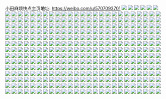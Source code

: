 小田麻烦快点主页地址: https://weibo.com/u/5707093701 
![](https://wx4.sinaimg.cn/mw2000/006eenMply1h83ubdh6pdj329d30hqv6.jpg) 
![](https://wx4.sinaimg.cn/mw2000/006eenMply1h83ubagyi2j31yz2mn7wi.jpg) 
![](https://wx4.sinaimg.cn/mw2000/006eenMply1h7ypetqm91j32dc35snpf.jpg) 
![](https://wx4.sinaimg.cn/mw2000/006eenMply1h7ypevs27cj30zo0nsq9r.jpg) 
![](https://wx4.sinaimg.cn/mw2000/006eenMply1h7ypew3ey0j30zo0nsq9m.jpg) 
![](https://wx4.sinaimg.cn/mw2000/006eenMply1h7ypewczfoj30zo0nstem.jpg) 
![](https://wx4.sinaimg.cn/mw2000/006eenMply1h7u7mxymeuj328l2zjb29.jpg) 
![](https://wx4.sinaimg.cn/mw2000/006eenMply1h7u7mx24hqj328m2zh7wh.jpg) 
![](https://wx4.sinaimg.cn/mw2000/006eenMply1h7u7mywv4mj328c2z7hdt.jpg) 
![](https://wx4.sinaimg.cn/mw2000/006eenMply1h7u7n1t046j32c03407wh.jpg) 
![](https://wx4.sinaimg.cn/mw2000/006eenMply1h7u7n0qb0ej32c03407wi.jpg) 
![](https://wx4.sinaimg.cn/mw2000/006eenMply1h7u7n2oem3j32c03404qp.jpg) 
![](https://wx4.sinaimg.cn/mw2000/006eenMply1h70e3ztz9nj31o02804qp.jpg) 
![](https://wx4.sinaimg.cn/mw2000/006eenMply1h70e4f8odqj30zk0zkdp1.jpg) 
![](https://wx4.sinaimg.cn/mw2000/006eenMply1h70e42zuxyj31o02800uy.jpg) 
![](https://wx4.sinaimg.cn/mw2000/006eenMply1h70e46m00uj31o02801kx.jpg) 
![](https://wx4.sinaimg.cn/mw2000/006eenMply1h70e49ztp4j30u01hctk7.jpg) 
![](https://wx4.sinaimg.cn/mw2000/006eenMply1h70e49in4nj31o02807wh.jpg) 
![](https://wx4.sinaimg.cn/mw2000/006eenMply1h70e4eao2gj32c033z7wj.jpg) 
![](https://wx4.sinaimg.cn/mw2000/006eenMply1h70e4btjw5j30u0140k6u.jpg) 
![](https://wx4.sinaimg.cn/mw2000/006eenMply1h70e4cvi3sj327i2y0e82.jpg) 
![](https://wx4.sinaimg.cn/mw2000/006eenMply1h63rxlg0cxj32ds1s3hdu.jpg) 
![](https://wx4.sinaimg.cn/mw2000/006eenMply1h63rxjbostj32c0340u0y.jpg) 
![](https://wx4.sinaimg.cn/mw2000/006eenMply1h63rxuwfmmj30u0140tdg.jpg) 
![](https://wx4.sinaimg.cn/mw2000/006eenMply1h63ry21l05j30u00gv79p.jpg) 
![](https://wx4.sinaimg.cn/mw2000/006eenMply1h63rxp0cohj31fa1wennz.jpg) 
![](https://wx4.sinaimg.cn/mw2000/006eenMply1h63rxt6v0xj315o1qiah5.jpg) 
![](https://wx4.sinaimg.cn/mw2000/006eenMply1h63s1fk4h9j32801o0wys.jpg) 
![](https://wx4.sinaimg.cn/mw2000/006eenMply1h63rxrl8jmj31hh1zb47t.jpg) 
![](https://wx4.sinaimg.cn/mw2000/006eenMply1h63rxbqes7j30yi0yigod.jpg) 
![](https://wx4.sinaimg.cn/mw2000/006eenMply1h63rxe2wvcj32c0340kjn.jpg) 
![](https://wx4.sinaimg.cn/mw2000/006eenMply1h63sf7k54hj32c0340wsd.jpg) 
![](https://wx4.sinaimg.cn/mw2000/006eenMply1h5hr3aeln9j31l1233e82.jpg) 
![](https://wx4.sinaimg.cn/mw2000/006eenMply1h5hr3c7umaj31lg23n4qq.jpg) 
![](https://wx4.sinaimg.cn/mw2000/006eenMply1h5hr32un8zj31ko22m4qq.jpg) 
![](https://wx4.sinaimg.cn/mw2000/006eenMply1h5hr39b5xzj31ko22mb2a.jpg) 
![](https://wx4.sinaimg.cn/mw2000/006eenMply1h5hr3diry8j31l3236e82.jpg) 
![](https://wx4.sinaimg.cn/mw2000/006eenMply1h5hr3ezr3oj31kp22o4qq.jpg) 
![](https://wx4.sinaimg.cn/mw2000/006eenMply1h548qb8lowj32dc1s0e82.jpg) 
![](https://wx4.sinaimg.cn/mw2000/006eenMply1h548qc1w82j31sc1c8hdt.jpg) 
![](https://wx4.sinaimg.cn/mw2000/006eenMply1h548qcrxytj31gw13o4qp.jpg) 
![](https://wx4.sinaimg.cn/mw2000/006eenMply1h548q9zd65j31sc2dse82.jpg) 
![](https://wx4.sinaimg.cn/mw2000/006eenMply1h548qsxkw6j32c1340e85.jpg) 
![](https://wx4.sinaimg.cn/mw2000/006eenMply1h54954xzc3j31sc1c9npd.jpg) 
![](https://wx4.sinaimg.cn/mw2000/006eenMply1h548qfja3kj31r02c0npe.jpg) 
![](https://wx4.sinaimg.cn/mw2000/006eenMply1h548qj6j2pj32c03404qt.jpg) 
![](https://wx4.sinaimg.cn/mw2000/006eenMply1h548qnfu09j32c0340hdw.jpg) 
![](https://wx4.sinaimg.cn/mw2000/006eenMply1h4zo7tzdo8j30u0140gts.jpg) 
![](https://wx4.sinaimg.cn/mw2000/006eenMply1h4zo7uoyu2j30u0140tgm.jpg) 
![](https://wx4.sinaimg.cn/mw2000/006eenMply1h4zo7tjjwej30u013zgqb.jpg) 
![](https://wx4.sinaimg.cn/mw2000/006eenMply1h4zo7v7mqjj30u013zn2c.jpg) 
![](https://wx4.sinaimg.cn/mw2000/006eenMply1h4zo7vpos9j30u01400wo.jpg) 
![](https://wx4.sinaimg.cn/mw2000/006eenMply1h4zo7w0p2ej30u0140td5.jpg) 
![](https://wx4.sinaimg.cn/mw2000/006eenMply1h4zo7wff2vj30u0140n4q.jpg) 
![](https://wx4.sinaimg.cn/mw2000/006eenMply1h4w5bfnvbuj31sc2dsx6p.jpg) 
![](https://wx4.sinaimg.cn/mw2000/006eenMply1h4w5bj8bftj31sc2dsx6p.jpg) 
![](https://wx4.sinaimg.cn/mw2000/006eenMply1h4w5bn84h0j31sc2dsx6p.jpg) 
![](https://wx4.sinaimg.cn/mw2000/006eenMply1h4w5brn2jfj31sc2dsu0x.jpg) 
![](https://wx4.sinaimg.cn/mw2000/006eenMply1h4qcpea12ij32c033z4qs.jpg) 
![](https://wx4.sinaimg.cn/mw2000/006eenMply1h4qcodx6ehj32bz33zb2e.jpg) 
![](https://wx4.sinaimg.cn/mw2000/006eenMply1h4qcozvf7dj32c0340e87.jpg) 
![](https://wx4.sinaimg.cn/mw2000/006eenMply1h4qcm12tidj32662w8b2b.jpg) 
![](https://wx4.sinaimg.cn/mw2000/006eenMply1h4qcmekevdj32c0340kjo.jpg) 
![](https://wx4.sinaimg.cn/mw2000/006eenMply1h4qcs18ls8j31r32c44qp.jpg) 
![](https://wx4.sinaimg.cn/mw2000/006eenMply1h4qcs7pl3fj32112pc1ky.jpg) 
![](https://wx4.sinaimg.cn/mw2000/006eenMply1h4j2jsdh22j31400u0n4j.jpg) 
![](https://wx4.sinaimg.cn/mw2000/006eenMply1h4j2jtpoyej30u0140akx.jpg) 
![](https://wx4.sinaimg.cn/mw2000/006eenMply1h4j2ju1pv6j31400u0gou.jpg) 
![](https://wx4.sinaimg.cn/mw2000/006eenMply1h4j2jwlxc6j31400u0aje.jpg) 
![](https://wx4.sinaimg.cn/mw2000/006eenMply1h4djeh4kwej30u0140k2p.jpg) 
![](https://wx4.sinaimg.cn/mw2000/006eenMply1h4djein9gvj30u00u0wll.jpg) 
![](https://wx4.sinaimg.cn/mw2000/006eenMply1h4djei6cquj30u016pamp.jpg) 
![](https://wx4.sinaimg.cn/mw2000/006eenMply1h4djej15hcj30u0140qbj.jpg) 
![](https://wx4.sinaimg.cn/mw2000/006eenMply1h4djejv6i8j30u0140wkj.jpg) 
![](https://wx4.sinaimg.cn/mw2000/006eenMply1h4djekmrx4j30u01400yn.jpg) 
![](https://wx4.sinaimg.cn/mw2000/006eenMply1h42uu5wl9oj321t2qeqv6.jpg) 
![](https://wx4.sinaimg.cn/mw2000/006eenMply1h42uu3c17sj32c0340qv7.jpg) 
![](https://wx4.sinaimg.cn/mw2000/006eenMply1h42uu802x5j31of28ke81.jpg) 
![](https://wx4.sinaimg.cn/mw2000/006eenMply1h42uubnfyaj31yo2m87wi.jpg) 
![](https://wx4.sinaimg.cn/mw2000/006eenMply1h42uucq106j328i2zd1ky.jpg) 
![](https://wx4.sinaimg.cn/mw2000/006eenMply1h42uuaa8xfj32c0340npe.jpg) 
![](https://wx4.sinaimg.cn/mw2000/006eenMply1h3kvknrzkpj30u0141gtb.jpg) 
![](https://wx4.sinaimg.cn/mw2000/006eenMply1h3kvkooggmj30u0140jzi.jpg) 
![](https://wx4.sinaimg.cn/mw2000/006eenMply1h3kvkp69zuj30u014046p.jpg) 
![](https://wx4.sinaimg.cn/mw2000/006eenMply1h3kvknad1xj30u0140jz0.jpg) 
![](https://wx4.sinaimg.cn/mw2000/006eenMply1h3kvkq05hej30u014042w.jpg) 
![](https://wx4.sinaimg.cn/mw2000/006eenMply1h3kvkqg7myj30u0140wl1.jpg) 
![](https://wx4.sinaimg.cn/mw2000/006eenMpgy1h29aqt4ga1j30u0140q84.jpg) 
![](https://wx4.sinaimg.cn/mw2000/006eenMpgy1h29aqycrvnj30u00u0jya.jpg) 
![](https://wx4.sinaimg.cn/mw2000/006eenMpgy1h29aquodguj30u0140dko.jpg) 
![](https://wx4.sinaimg.cn/mw2000/006eenMpgy1h29aqw95lxj30u01400wn.jpg) 
![](https://wx4.sinaimg.cn/mw2000/006eenMpgy1h29aqwubk8j30u0140gpj.jpg) 
![](https://wx4.sinaimg.cn/mw2000/006eenMpgy1h29aqxoehnj30u0140aes.jpg) 
![](https://wx4.sinaimg.cn/mw2000/006eenMpgy1h116bdgpk5j32062o8kjl.jpg) 
![](https://wx4.sinaimg.cn/mw2000/006eenMpgy1h116bas1q1j31tt2fr4qp.jpg) 
![](https://wx4.sinaimg.cn/mw2000/006eenMpgy1h116b945faj325c2v4qv5.jpg) 
![](https://wx4.sinaimg.cn/mw2000/006eenMpgy1h116bgy1t6j317w1mkav2.jpg) 
![](https://wx4.sinaimg.cn/mw2000/006eenMpgy1h116bfne7zj32c0340qv5.jpg) 
![](https://wx4.sinaimg.cn/mw2000/006eenMpgy1h116bj3iggj317w1mk4il.jpg) 
![](https://wx4.sinaimg.cn/mw2000/006eenMpgy1h116bmp1qoj31sc2dskjl.jpg) 
![](https://wx4.sinaimg.cn/mw2000/006eenMpgy1h116bk9w0aj31pj2a1kje.jpg) 
![](https://wx4.sinaimg.cn/mw2000/006eenMpgy1h116bntlewj314x1ikaty.jpg) 
![](https://wx4.sinaimg.cn/mw2000/006eenMpgy1gzom2gqnljj323u35su0x.jpg) 
![](https://wx4.sinaimg.cn/mw2000/006eenMpgy1gzom1uu2zoj31sf16y4jp.jpg) 
![](https://wx4.sinaimg.cn/mw2000/006eenMpgy1gzom2mxb31j323u35su0x.jpg) 
![](https://wx4.sinaimg.cn/mw2000/006eenMpgy1gzom20xmemj335s23uqv5.jpg) 
![](https://wx4.sinaimg.cn/mw2000/006eenMpgy1gzom1wovihj32c0340qv6.jpg) 
![](https://wx4.sinaimg.cn/mw2000/006eenMpgy1gzom25k69rj335s23ux6p.jpg) 
![](https://wx4.sinaimg.cn/mw2000/006eenMpgy1gzom2bzilnj32z41zeqv5.jpg) 
![](https://wx4.sinaimg.cn/mw2000/006eenMpgy1gzom2sthfbj335s23u7wi.jpg) 
![](https://wx4.sinaimg.cn/mw2000/006eenMpgy1gzom4x5xzaj335s23uu0x.jpg) 
![](https://wx4.sinaimg.cn/mw2000/006eenMply1gya2m1jl1cj30u01407c0.jpg) 
![](https://wx4.sinaimg.cn/mw2000/006eenMply1gya2m4lhk4j30u0140wl5.jpg) 
![](https://wx4.sinaimg.cn/mw2000/006eenMply1gya2m2ov5pj30u0140n4y.jpg) 
![](https://wx4.sinaimg.cn/mw2000/006eenMply1gya2m6ys2kj30u0141n3w.jpg) 
![](https://wx4.sinaimg.cn/mw2000/006eenMply1gya2m8oen9j30u0140th9.jpg) 
![](https://wx4.sinaimg.cn/mw2000/006eenMply1gya2m9rn4sj30u0140gw1.jpg) 
![](https://wx4.sinaimg.cn/mw2000/006eenMply1gxylpy07f7j30u014046b.jpg) 
![](https://wx4.sinaimg.cn/mw2000/006eenMply1gxylq3osxnj31400u0qah.jpg) 
![](https://wx4.sinaimg.cn/mw2000/006eenMply1gxylpziwyqj31400u0do8.jpg) 
![](https://wx4.sinaimg.cn/mw2000/006eenMpgy1gvp47nvnmnj60u01407c302.jpg) 
![](https://wx4.sinaimg.cn/mw2000/006eenMpgy1gvp47oyyk7j60u0140q9h02.jpg) 
![](https://wx4.sinaimg.cn/mw2000/006eenMpgy1gvp47pnq83j60u0140n6902.jpg) 
![](https://wx4.sinaimg.cn/mw2000/006eenMpgy1gvp47o92fkj60u0140n3g02.jpg) 
![](https://wx4.sinaimg.cn/mw2000/006eenMpgy1gvp47n749nj60u0140wlk02.jpg) 
![](https://wx4.sinaimg.cn/mw2000/006eenMpgy1gvp47qrh88j60u0140tfz02.jpg) 
![](https://wx4.sinaimg.cn/mw2000/006eenMpgy1gvbpk9h1lgj61sc2dsb2a02.jpg) 
![](https://wx4.sinaimg.cn/mw2000/006eenMply1gu060nogl7j60u00u0grl02.jpg) 
![](https://wx4.sinaimg.cn/mw2000/006eenMply1gu060ouvllj60u0140ajc02.jpg) 
![](https://wx4.sinaimg.cn/mw2000/006eenMply1gu060p8bmuj60u0140qb502.jpg) 
![](https://wx4.sinaimg.cn/mw2000/006eenMply1gu060obzw8j60u0140doo02.jpg) 
![](https://wx4.sinaimg.cn/mw2000/006eenMply1gtswam775fj60u00u042w02.jpg) 
![](https://wx4.sinaimg.cn/mw2000/006eenMply1gtswamtct9j60u0140n8402.jpg) 
![](https://wx4.sinaimg.cn/mw2000/006eenMply1gtswan5hqtj60u00u0dnr02.jpg) 
![](https://wx4.sinaimg.cn/mw2000/006eenMply1gtswanhxyvj61t00u0jx202.jpg) 
![](https://wx4.sinaimg.cn/mw2000/006eenMply1gt6xv8ks9sj628j2ze4qt02.jpg) 
![](https://wx4.sinaimg.cn/mw2000/006eenMply1gt6xrk43d8j32c0340b2a.jpg) 
![](https://wx4.sinaimg.cn/mw2000/006eenMply1gt6xru7rwhj32c03401l1.jpg) 
![](https://wx4.sinaimg.cn/mw2000/006eenMply1gt6xvbw10mj32c02c04qq.jpg) 
![](https://wx4.sinaimg.cn/mw2000/006eenMply1gsv9d0gvydj32612w1b2b.jpg) 
![](https://wx4.sinaimg.cn/mw2000/006eenMply1gsv9d600p9j32ok2jqhdu.jpg) 
![](https://wx4.sinaimg.cn/mw2000/006eenMply1gsv9dcji8cj32sz2szb2b.jpg) 
![](https://wx4.sinaimg.cn/mw2000/006eenMply1gsv9de6tyuj31zr1htu0x.jpg) 
![](https://wx4.sinaimg.cn/mw2000/006eenMply1gsqo6arm2xj31ph211kjl.jpg) 
![](https://wx4.sinaimg.cn/mw2000/006eenMply1gsqo6k6i7nj31r12c2x6p.jpg) 
![](https://wx4.sinaimg.cn/mw2000/006eenMply1gsqo65qu8tj31r42c6x6p.jpg) 
![](https://wx4.sinaimg.cn/mw2000/006eenMply1gsqo6oj937j31lb1w0kjl.jpg) 
![](https://wx4.sinaimg.cn/mw2000/006eenMply1gsf16w1dr0j30x70owh8b.jpg) 
![](https://wx4.sinaimg.cn/mw2000/006eenMply1gsf16xi94cj32b81qfkjo.jpg) 
![](https://wx4.sinaimg.cn/mw2000/006eenMply1gsf16vpzqpj30zb0qh1jr.jpg) 
![](https://wx4.sinaimg.cn/mw2000/006eenMpgy1grycynhu77j32c02c01c5.jpg) 
![](https://wx4.sinaimg.cn/mw2000/006eenMpgy1grycyyfu0wj322n22nhdw.jpg) 
![](https://wx4.sinaimg.cn/mw2000/006eenMpgy1grycypjvutj3272272x58.jpg) 
![](https://wx4.sinaimg.cn/mw2000/006eenMpgy1grvlnfi8kmj324h24h4ji.jpg) 
![](https://wx4.sinaimg.cn/mw2000/006eenMpgy1grvlnh1regj32c02c0h78.jpg) 
![](https://wx4.sinaimg.cn/mw2000/006eenMpgy1grvlniwx56j32c02c04qp.jpg) 
![](https://wx4.sinaimg.cn/mw2000/006eenMpgy1grvlnktd50j32c02c07wh.jpg) 
![](https://wx4.sinaimg.cn/mw2000/006eenMpgy1grvlnmq8daj32c02c0b29.jpg) 
![](https://wx4.sinaimg.cn/mw2000/006eenMpgy1grvlnpg0ghj32c02c07wh.jpg) 
![](https://wx4.sinaimg.cn/mw2000/006eenMpgy1grvlntse8fj32c0340u13.jpg) 
![](https://wx4.sinaimg.cn/mw2000/006eenMpgy1grvlnx1xddj31zt1zte85.jpg) 
![](https://wx4.sinaimg.cn/mw2000/006eenMpgy1grvlo1o8x7j322f2r81l4.jpg) 
![](https://wx4.sinaimg.cn/mw2000/006eenMpgy1greegqh4myj32c03407wo.jpg) 
![](https://wx4.sinaimg.cn/mw2000/006eenMpgy1greefwsn03j31wr2joqvb.jpg) 
![](https://wx4.sinaimg.cn/mw2000/006eenMpgy1greeevihbpj62c0340he302.jpg) 
![](https://wx4.sinaimg.cn/mw2000/006eenMpgy1greehkejkvj321h325qvb.jpg) 
![](https://wx4.sinaimg.cn/mw2000/006eenMpgy1greee76o0nj31sc1t1qv7.jpg) 
![](https://wx4.sinaimg.cn/mw2000/006eenMpgy1greeivd0szj32c02c0b2f.jpg) 
![](https://wx4.sinaimg.cn/mw2000/006eenMpgy1greei1fvokj30rs0y67eg.jpg) 
![](https://wx4.sinaimg.cn/mw2000/006eenMpgy1greejgj2rtj31wz2jyb2d.jpg) 
![](https://wx4.sinaimg.cn/mw2000/006eenMpgy1greedxd7ikj33402c01fp.jpg) 
![](https://wx4.sinaimg.cn/mw2000/006eenMpgy1grcagye23dj32c01r04qt.jpg) 
![](https://wx4.sinaimg.cn/mw2000/006eenMpgy1grcahuy2qqj31wz2jzhdy.jpg) 
![](https://wx4.sinaimg.cn/mw2000/006eenMpgy1grcageblkuj323w23wnph.jpg) 
![](https://wx4.sinaimg.cn/mw2000/006eenMpgy1gr2o8i587tj32282qzx6u.jpg) 
![](https://wx4.sinaimg.cn/mw2000/006eenMpgy1gr2o8f0qq9j32o42037wk.jpg) 
![](https://wx4.sinaimg.cn/mw2000/006eenMpgy1gr2oo6vufxj32c0340kjs.jpg) 
![](https://wx4.sinaimg.cn/mw2000/006eenMpgy1gr2o8kly1ej32c03407wq.jpg) 
![](https://wx4.sinaimg.cn/mw2000/006eenMpgy1gr2o8r9d93j32c0340kjs.jpg) 
![](https://wx4.sinaimg.cn/mw2000/006eenMpgy1gr2o8muyu2j32c0340he1.jpg) 
![](https://wx4.sinaimg.cn/mw2000/006eenMpgy1gr2o8tfmvwj33402c0kjs.jpg) 
![](https://wx4.sinaimg.cn/mw2000/006eenMpgy1gr2o8p18ryj32c0340u13.jpg) 
![](https://wx4.sinaimg.cn/mw2000/006eenMpgy1gr2om8yqftj33402c0kjs.jpg) 
![](https://wx4.sinaimg.cn/mw2000/006eenMpgy1gr2oyvx1r7j32c02c01kx.jpg) 
![](https://wx4.sinaimg.cn/mw2000/006eenMpgy1gr2oyxqz94j32801o0b29.jpg) 
![](https://wx4.sinaimg.cn/mw2000/006eenMpgy1gr0hffyyadj61x62k8kjq02.jpg) 
![](https://wx4.sinaimg.cn/mw2000/006eenMpgy1gr0hfnnkqwj32022o3hdz.jpg) 
![](https://wx4.sinaimg.cn/mw2000/006eenMpgy1gr0hf91rgkj31w02ioe86.jpg) 
![](https://wx4.sinaimg.cn/mw2000/006eenMply1gq7xe88lhsj32801o0u10.jpg) 
![](https://wx4.sinaimg.cn/mw2000/006eenMply1gq7xe5etpxj32801o0x6s.jpg) 
![](https://wx4.sinaimg.cn/mw2000/006eenMply1gq7xea56qsj32801o01l1.jpg) 
![](https://wx4.sinaimg.cn/mw2000/006eenMply1gq7xebt76fj32801o0u10.jpg) 
![](https://wx4.sinaimg.cn/mw2000/006eenMply1gq7xegi8c3j32ak2akkjp.jpg) 
![](https://wx4.sinaimg.cn/mw2000/006eenMply1gq7xedoslbj32801o0npg.jpg) 
![](https://wx4.sinaimg.cn/mw2000/006eenMply1gq7xeievbxj328s28snpg.jpg) 
![](https://wx4.sinaimg.cn/mw2000/006eenMply1gq7xej8vhqj32c02c0qum.jpg) 
![](https://wx4.sinaimg.cn/mw2000/006eenMply1gq7xelzmh2j31s71s7x6r.jpg) 
![](https://wx4.sinaimg.cn/mw2000/006eenMply1gmvpdfvagqj32c02c01ky.jpg) 
![](https://wx4.sinaimg.cn/mw2000/006eenMply1gmvpdedzz4j327x2ykb2a.jpg) 
![](https://wx4.sinaimg.cn/mw2000/006eenMply1gmvpd9enluj328m2zh4qp.jpg) 
![](https://wx4.sinaimg.cn/mw2000/006eenMply1gmvpd5rauxj32801o0hdu.jpg) 
![](https://wx4.sinaimg.cn/mw2000/006eenMply1gmvpdaxwysj32c0340e82.jpg) 
![](https://wx4.sinaimg.cn/mw2000/006eenMply1gmvpd8lv8hj31nz1o0u0x.jpg) 
![](https://wx4.sinaimg.cn/mw2000/006eenMply1gmvpd31ck3j32bz2c0kjl.jpg) 
![](https://wx4.sinaimg.cn/mw2000/006eenMply1gmvpd7mo89j32c02c04qp.jpg) 
![](https://wx4.sinaimg.cn/mw2000/006eenMply1gmvpdcss2ij33402c0b2a.jpg) 
![](https://wx4.sinaimg.cn/mw2000/006eenMply1gkydhanek9j32bz2c0e81.jpg) 
![](https://wx4.sinaimg.cn/mw2000/006eenMply1gkydhlc2zlj32c02c0kjl.jpg) 
![](https://wx4.sinaimg.cn/mw2000/006eenMply1gkydhnlizgj32c02c0aya.jpg) 
![](https://wx4.sinaimg.cn/mw2000/006eenMply1gkydhv93uej32aa2aa4qp.jpg) 
![](https://wx4.sinaimg.cn/mw2000/006eenMpgy1gkpo0d0f5cj32c02c0kjl.jpg) 
![](https://wx4.sinaimg.cn/mw2000/006eenMpgy1gkpo0diunsj32c0340x1b.jpg) 
![](https://wx4.sinaimg.cn/mw2000/006eenMpgy1gkpo0e0lefj30yi0yijyu.jpg) 
![](https://wx4.sinaimg.cn/mw2000/006eenMpgy1gkpo0epgbkj32bb2bbqv5.jpg) 
![](https://wx4.sinaimg.cn/mw2000/006eenMply1gkppdrd3zhj30u00u03ys.jpg) 
![](https://wx4.sinaimg.cn/mw2000/006eenMpgy1gkpo0fv5ncj32c0340npe.jpg) 
![](https://wx4.sinaimg.cn/mw2000/006eenMply1gkgzgxcxjfj32c0340x6p.jpg) 
![](https://wx4.sinaimg.cn/mw2000/006eenMply1gh2fo8xlzij30lw0lw134.jpg) 
![](https://wx4.sinaimg.cn/mw2000/006eenMply1gh2fo8dxh0j30j60idmzx.jpg) 
![](https://wx4.sinaimg.cn/mw2000/006eenMply1ggw10537l9j30rs15oh2k.jpg) 
![](https://wx4.sinaimg.cn/mw2000/006eenMply1gfly6ig0yvj30rs15owvq.jpg) 
![](https://wx4.sinaimg.cn/mw2000/006eenMply1gfly6iuee8j30u00u0gvs.jpg) 
![](https://wx4.sinaimg.cn/mw2000/006eenMply1gflyakn51rj30u00u042j.jpg) 
![](https://wx4.sinaimg.cn/mw2000/006eenMply1gflyal9usdj30u00u0wk0.jpg) 
![](https://wx4.sinaimg.cn/mw2000/006eenMply1gflyb7dlxhj30j80j83yh.jpg) 
![](https://wx4.sinaimg.cn/mw2000/006eenMply1gflyalv070j30u00u0jy0.jpg) 
![](https://wx4.sinaimg.cn/mw2000/006eenMply1gfiz5iyfa6j318g18g76s.jpg) 
![](https://wx4.sinaimg.cn/mw2000/006eenMply1gfiz5jwwdij318g18gtah.jpg) 
![](https://wx4.sinaimg.cn/mw2000/006eenMply1gfiz5jf5qkj30u00u076c.jpg) 
![](https://wx4.sinaimg.cn/mw2000/006eenMply1gfiz5i77qyj32c02c0x6t.jpg) 
![](https://wx4.sinaimg.cn/mw2000/006eenMply1gfiz5rlq17j32c0340qve.jpg) 
![](https://wx4.sinaimg.cn/mw2000/006eenMply1gfiz5zlipvj32c02c0x6w.jpg) 
![](https://wx4.sinaimg.cn/mw2000/006eenMply1gfiz5k9jyzj30u0140dgh.jpg) 
![](https://wx4.sinaimg.cn/mw2000/006eenMply1gfiz60rv55j30rs15ok7e.jpg) 
![](https://wx4.sinaimg.cn/mw2000/006eenMply1gfiz8ajmdlj30rs1jkakd.jpg) 
![](https://wx4.sinaimg.cn/mw2000/006eenMply1gfdz4mtmhxj30u00u046q.jpg) 
![](https://wx4.sinaimg.cn/mw2000/006eenMply1gfdz4o9rj9j30u00u0wnn.jpg) 
![](https://wx4.sinaimg.cn/mw2000/006eenMply1gfdz4pw3q0j30u00u0wni.jpg) 
![](https://wx4.sinaimg.cn/mw2000/006eenMply1gfdz5bbt8pj30u00u0ah4.jpg) 
![](https://wx4.sinaimg.cn/mw2000/006eenMply1gfdz4jpekbj30rs15oqea.jpg) 
![](https://wx4.sinaimg.cn/mw2000/006eenMply1gfdz4llhpaj31400u0113.jpg) 
![](https://wx4.sinaimg.cn/mw2000/006eenMply1gfdz4rg49mj30rs15ogwj.jpg) 
![](https://wx4.sinaimg.cn/mw2000/006eenMply1gfdz6foe9xj30u00u07eg.jpg) 
![](https://wx4.sinaimg.cn/mw2000/006eenMply1gfdz59cdvqj30rs15on8p.jpg) 
![](https://wx4.sinaimg.cn/mw2000/006eenMply1gfd9dcgt20j30u0140ak2.jpg) 
![](https://wx4.sinaimg.cn/mw2000/006eenMply1gfd9dd1npij30u0140wnu.jpg) 
![](https://wx4.sinaimg.cn/mw2000/006eenMply1gfd9ddlsytj30u01407gd.jpg) 
![](https://wx4.sinaimg.cn/mw2000/006eenMply1gfd9de8r7oj30u00u0dmi.jpg) 
![](https://wx4.sinaimg.cn/mw2000/006eenMply1gfd9depz8ij30u00u0ah4.jpg) 
![](https://wx4.sinaimg.cn/mw2000/006eenMply1gfd9dfctvdj30u00u079i.jpg) 
![](https://wx4.sinaimg.cn/mw2000/006eenMply1gfd9dg92gwj30rs15ok7u.jpg) 
![](https://wx4.sinaimg.cn/mw2000/006eenMply1gfd9dc3h0kj30u0140woe.jpg) 
![](https://wx4.sinaimg.cn/mw2000/006eenMply1gfd9dhz0iyj30rs334e81.jpg) 
![](https://wx4.sinaimg.cn/mw2000/006eenMply1geybuz3k43j32c0340qv5.jpg) 
![](https://wx4.sinaimg.cn/mw2000/006eenMply1geybux8kw7j32c0340b2a.jpg) 
![](https://wx4.sinaimg.cn/mw2000/006eenMply1gewzl1z2irj325e25e1kz.jpg) 
![](https://wx4.sinaimg.cn/mw2000/006eenMply1gewzl7r1ykj3259259npe.jpg) 
![](https://wx4.sinaimg.cn/mw2000/006eenMply1gewzl9j7w0j31n91n9npd.jpg) 
![](https://wx4.sinaimg.cn/mw2000/006eenMply1gewzldrc9nj32a82a8hdu.jpg) 
![](https://wx4.sinaimg.cn/mw2000/006eenMply1gewzla4nj5j30rs154gsj.jpg) 
![](https://wx4.sinaimg.cn/mw2000/006eenMply1gewzlgktzrj323a1gl4qq.jpg) 
![](https://wx4.sinaimg.cn/mw2000/006eenMply1gewzlj7gjpj327u27unpe.jpg) 
![](https://wx4.sinaimg.cn/mw2000/006eenMply1gewzloyi2ej3223223kjm.jpg) 
![](https://wx4.sinaimg.cn/mw2000/006eenMply1gewzlm6ygej32c02c0kjm.jpg) 
![](https://wx4.sinaimg.cn/mw2000/006eenMply1gewdsoms4wj327f27fnpe.jpg) 
![](https://wx4.sinaimg.cn/mw2000/006eenMply1gewdsppcl4j32c02c0e82.jpg) 
![](https://wx4.sinaimg.cn/mw2000/006eenMply1gewdsr1mo7j32c02c0e83.jpg) 
![](https://wx4.sinaimg.cn/mw2000/006eenMply1gewdssok3uj32c02c01l0.jpg) 
![](https://wx4.sinaimg.cn/mw2000/006eenMply1gewdsmsjo0j32c02c01kz.jpg) 
![](https://wx4.sinaimg.cn/mw2000/006eenMply1gewdsu1mqhj33402c01kz.jpg) 
![](https://wx4.sinaimg.cn/mw2000/006eenMply1gewdsv3pwoj31zx1zxe82.jpg) 
![](https://wx4.sinaimg.cn/mw2000/006eenMply1gewdsw2hjzj32c02c04qr.jpg) 
![](https://wx4.sinaimg.cn/mw2000/006eenMply1geuok0kgj4j30u00u00xg.jpg) 
![](https://wx4.sinaimg.cn/mw2000/006eenMply1geuok3dnk0j30u01400xu.jpg) 
![](https://wx4.sinaimg.cn/mw2000/006eenMply1geuok0spqcj30u00u0q62.jpg) 
![](https://wx4.sinaimg.cn/mw2000/006eenMply1geuok1bga3j30u00u0gqo.jpg) 
![](https://wx4.sinaimg.cn/mw2000/006eenMply1geuojztkvhj30u0140ws5.jpg) 
![](https://wx4.sinaimg.cn/mw2000/006eenMply1geuok1kvp3j30u00u0n0e.jpg) 
![](https://wx4.sinaimg.cn/mw2000/006eenMply1geuok1vp2oj30u00u0wk3.jpg) 
![](https://wx4.sinaimg.cn/mw2000/006eenMply1geuok32e2uj30u00u0qae.jpg) 
![](https://wx4.sinaimg.cn/mw2000/006eenMply1geuok2miq2j30u00u0dj9.jpg) 
![](https://wx4.sinaimg.cn/mw2000/006eenMply1geq3de8jecj32c02c0kjl.jpg) 
![](https://wx4.sinaimg.cn/mw2000/006eenMply1geq3dnhw64j32c02c0qv6.jpg) 
![](https://wx4.sinaimg.cn/mw2000/006eenMply1geq3dckkfuj32c02c0hdt.jpg) 
![](https://wx4.sinaimg.cn/mw2000/006eenMply1geq3db7ek3j32c02c0b29.jpg) 
![](https://wx4.sinaimg.cn/mw2000/006eenMply1geq3dpv3gvj32c02c0kjm.jpg) 
![](https://wx4.sinaimg.cn/mw2000/006eenMply1geq3dgzwikj32c02c0qv6.jpg) 
![](https://wx4.sinaimg.cn/mw2000/006eenMply1geq3diykm4j324g24gnpd.jpg) 
![](https://wx4.sinaimg.cn/mw2000/006eenMply1geq3drsey7j32c02c0x6p.jpg) 
![](https://wx4.sinaimg.cn/mw2000/006eenMply1geq3dkufs5j32c02c01ky.jpg) 
![](https://wx4.sinaimg.cn/mw2000/006eenMply1gehy2pvksrj30u00u0dpt.jpg) 
![](https://wx4.sinaimg.cn/mw2000/006eenMply1gehy2t5x6pj30u00u0480.jpg) 
![](https://wx4.sinaimg.cn/mw2000/006eenMply1gehy2yvcq0j30u00u0gyd.jpg) 
![](https://wx4.sinaimg.cn/mw2000/006eenMply1gehy2ots0nj31400u0jyp.jpg) 
![](https://wx4.sinaimg.cn/mw2000/006eenMply1gehy2v0jbzj30u00u0ncd.jpg) 
![](https://wx4.sinaimg.cn/mw2000/006eenMply1gehy39l71qj30u01404au.jpg) 
![](https://wx4.sinaimg.cn/mw2000/006eenMply1ge2e883u68j30rs1qi16o.jpg) 
![](https://wx4.sinaimg.cn/mw2000/006eenMply1ge2e84q8nuj30u00u00yj.jpg) 
![](https://wx4.sinaimg.cn/mw2000/006eenMply1ge2e85bo7fj31400u043l.jpg) 
![](https://wx4.sinaimg.cn/mw2000/006eenMply1ge2e865vzyj30u00u0aj2.jpg) 
![](https://wx4.sinaimg.cn/mw2000/006eenMply1ge2e86zpitj30u00u0q8d.jpg) 
![](https://wx4.sinaimg.cn/mw2000/006eenMply1ge2ez6au1vj30u00u07f7.jpg) 
![](https://wx4.sinaimg.cn/mw2000/006eenMply1gduichfaaxj30sa1h9x0j.jpg) 
![](https://wx4.sinaimg.cn/mw2000/006eenMply1gduiffy97pj30rs2621eu.jpg) 
![](https://wx4.sinaimg.cn/mw2000/006eenMply1gduicjf7m4j30rs33a4of.jpg) 
![](https://wx4.sinaimg.cn/mw2000/006eenMply1gduicktfq3j30rs334b29.jpg) 
![](https://wx4.sinaimg.cn/mw2000/006eenMply1gduicidw3qj30rs2p84mb.jpg) 
![](https://wx4.sinaimg.cn/mw2000/006eenMply1gduiclencrj30u01hcjwj.jpg) 
![](https://wx4.sinaimg.cn/mw2000/006eenMply1gdnvtbyae2j31kw1kw1kx.jpg) 
![](https://wx4.sinaimg.cn/mw2000/006eenMply1gdnvtfg228j31sc1scu0x.jpg) 
![](https://wx4.sinaimg.cn/mw2000/006eenMply1gdnvtdvqy1j31sc1scu0x.jpg) 
![](https://wx4.sinaimg.cn/mw2000/006eenMply1gdnvtaxsp3j31sc1schdt.jpg) 
![](https://wx4.sinaimg.cn/mw2000/006eenMply1gdnvtlkekaj30rs1jkqn3.jpg) 
![](https://wx4.sinaimg.cn/mw2000/006eenMply1gdnvtirax2j31sc1scnpd.jpg) 
![](https://wx4.sinaimg.cn/mw2000/006eenMply1gdnvth2e1pj31sc1scu0x.jpg) 
![](https://wx4.sinaimg.cn/mw2000/006eenMply1gdnwi42a6bj30yi14udk9.jpg) 
![](https://wx4.sinaimg.cn/mw2000/006eenMply1gdnvtkmyt0j32801o04qq.jpg) 
![](https://wx4.sinaimg.cn/mw2000/006eenMply1gcyf5rdvlnj31o01o0x6p.jpg) 
![](https://wx4.sinaimg.cn/mw2000/006eenMply1gcyf5to7iqj32c01ufqv6.jpg) 
![](https://wx4.sinaimg.cn/mw2000/006eenMply1gcyf5xkhepj327822tx6q.jpg) 
![](https://wx4.sinaimg.cn/mw2000/006eenMply1gcyf61k86vj32021ur7wi.jpg) 
![](https://wx4.sinaimg.cn/mw2000/006eenMply1gcyf62aui2j30mi0mi7cy.jpg) 
![](https://wx4.sinaimg.cn/mw2000/006eenMply1gcyf66qmvej30rs334kjm.jpg) 
![](https://wx4.sinaimg.cn/mw2000/006eenMply1gcs5a5m3nxj31o01o01ky.jpg) 
![](https://wx4.sinaimg.cn/mw2000/006eenMply1gcs5admk63j30rs17ne11.jpg) 
![](https://wx4.sinaimg.cn/mw2000/006eenMply1gcs5a7xcdrj31o01o07wi.jpg) 
![](https://wx4.sinaimg.cn/mw2000/006eenMply1gcs5ak2vv2j322w22whdv.jpg) 
![](https://wx4.sinaimg.cn/mw2000/006eenMply1gcs5akzs1jj30u00u07h9.jpg) 
![](https://wx4.sinaimg.cn/mw2000/006eenMply1gcs5aovwlej32c02c07wj.jpg) 
![](https://wx4.sinaimg.cn/mw2000/006eenMply1gcs5acooqtj32c02c0hdv.jpg) 
![](https://wx4.sinaimg.cn/mw2000/006eenMply1gcs5afj90fj31w41w4qv5.jpg) 
![](https://wx4.sinaimg.cn/mw2000/006eenMply1gcs5arza40j32c02c0x6q.jpg) 
![](https://wx4.sinaimg.cn/mw2000/006eenMply1gca64birgqj31o01o0b29.jpg) 
![](https://wx4.sinaimg.cn/mw2000/006eenMply1gca64heym6j32c02c0b29.jpg) 
![](https://wx4.sinaimg.cn/mw2000/006eenMply1gca64dwaz6j30rs2bc7wh.jpg) 
![](https://wx4.sinaimg.cn/mw2000/006eenMply1gca64g0ucdj32c02c01kx.jpg) 
![](https://wx4.sinaimg.cn/mw2000/006eenMply1gca64eu3v1j30rs1jk4mb.jpg) 
![](https://wx4.sinaimg.cn/mw2000/006eenMply1gca64cmi8dj31o01o04qp.jpg) 
![](https://wx4.sinaimg.cn/mw2000/006eenMply1g4574qd2t7j30z20u013v.jpg) 
![](https://wx4.sinaimg.cn/mw2000/006eenMply1g4574qwaa7j30zf0u049g.jpg) 
![](https://wx4.sinaimg.cn/mw2000/006eenMply1g4574rcs8bj30zv0u0q8l.jpg) 
![](https://wx4.sinaimg.cn/mw2000/006eenMply1g4574rsdf2j30yv0u079s.jpg) 
![](https://wx4.sinaimg.cn/mw2000/006eenMply1g4574sdz0pj30u00u0111.jpg) 
![](https://wx4.sinaimg.cn/mw2000/006eenMply1g4574stisdj31400u0dmi.jpg) 
![](https://wx4.sinaimg.cn/mw2000/006eenMply1g4574t785tj31400u0grf.jpg) 
![](https://wx4.sinaimg.cn/mw2000/006eenMply1g4574nt5vrj31400u0grp.jpg) 
![](https://wx4.sinaimg.cn/mw2000/006eenMply1g4578lh8rtj30u0140dql.jpg) 
![](https://wx4.sinaimg.cn/mw2000/006eenMply1fwn4zwcw50j30qo0qojyr.jpg) 
![](https://wx4.sinaimg.cn/mw2000/006eenMply1fwn4zx061jj30qo0qojz2.jpg) 
![](https://wx4.sinaimg.cn/mw2000/006eenMply1fwn4zxpm6vj30qo0qownd.jpg) 
![](https://wx4.sinaimg.cn/mw2000/006eenMply1fwn4zyfo5gj30qo0qoahc.jpg) 
![](https://wx4.sinaimg.cn/mw2000/006eenMply1fwn4zvu55zj30qo0qojz7.jpg) 
![](https://wx4.sinaimg.cn/mw2000/006eenMply1fwn4zyvzkrj30qo0qotdj.jpg) 
![](https://wx4.sinaimg.cn/mw2000/006eenMply1fwn4zzg100j30qo0qoq8f.jpg) 
![](https://wx4.sinaimg.cn/mw2000/006eenMply1fwn4zzwg7uj30qo0qo0yi.jpg) 
![](https://wx4.sinaimg.cn/mw2000/006eenMply1fwn500ruvaj30qo0qowns.jpg) 
